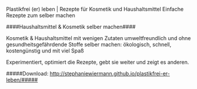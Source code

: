 
Plastikfrei (er) leben | Rezepte für Kosmetik und Haushaltsmittel
Einfache Rezepte zum selber machen

####Haushaltsmittel & Kosmetik selber machen####

Kosmetik & Haushaltsmittel mit wenigen Zutaten umweltfreundlich und ohne gesundheitsgefährdende Stoffe selber machen: ökologisch, schnell, kostengünstig und mit viel Spaß

Experimentiert, optimiert die Rezepte, gebt sie weiter und zeigt es anderen.

#####Download: http://stephaniewiermann.github.io/plastikfrei-er-leben/#####

